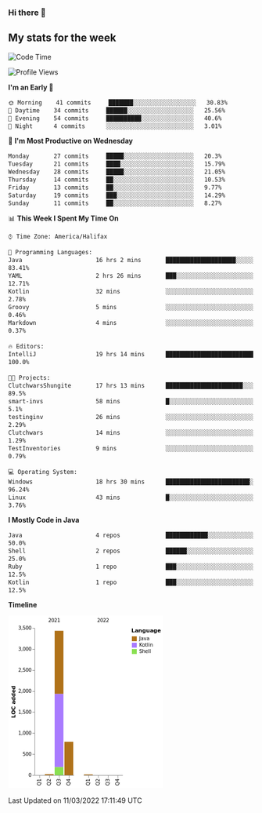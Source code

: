 ### Hi there 👋

## My stats for the week
<!--START_SECTION:waka-->
![Code Time](http://img.shields.io/badge/Code%20Time-52%20hrs%2051%20mins-blue)

![Profile Views](http://img.shields.io/badge/Profile%20Views-178-blue)

**I'm an Early 🐤** 

```text
🌞 Morning    41 commits     ███████░░░░░░░░░░░░░░░░░░   30.83% 
🌆 Daytime    34 commits     ██████░░░░░░░░░░░░░░░░░░░   25.56% 
🌃 Evening    54 commits     ██████████░░░░░░░░░░░░░░░   40.6% 
🌙 Night      4 commits      ░░░░░░░░░░░░░░░░░░░░░░░░░   3.01%

```
📅 **I'm Most Productive on Wednesday** 

```text
Monday       27 commits     █████░░░░░░░░░░░░░░░░░░░░   20.3% 
Tuesday      21 commits     ████░░░░░░░░░░░░░░░░░░░░░   15.79% 
Wednesday    28 commits     █████░░░░░░░░░░░░░░░░░░░░   21.05% 
Thursday     14 commits     ██░░░░░░░░░░░░░░░░░░░░░░░   10.53% 
Friday       13 commits     ██░░░░░░░░░░░░░░░░░░░░░░░   9.77% 
Saturday     19 commits     ███░░░░░░░░░░░░░░░░░░░░░░   14.29% 
Sunday       11 commits     ██░░░░░░░░░░░░░░░░░░░░░░░   8.27%

```


📊 **This Week I Spent My Time On** 

```text
⌚︎ Time Zone: America/Halifax

💬 Programming Languages: 
Java                     16 hrs 2 mins       ████████████████████░░░░░   83.41% 
YAML                     2 hrs 26 mins       ███░░░░░░░░░░░░░░░░░░░░░░   12.71% 
Kotlin                   32 mins             ░░░░░░░░░░░░░░░░░░░░░░░░░   2.78% 
Groovy                   5 mins              ░░░░░░░░░░░░░░░░░░░░░░░░░   0.46% 
Markdown                 4 mins              ░░░░░░░░░░░░░░░░░░░░░░░░░   0.37%

🔥 Editors: 
IntelliJ                 19 hrs 14 mins      █████████████████████████   100.0%

🐱‍💻 Projects: 
ClutchwarsShungite       17 hrs 13 mins      ██████████████████████░░░   89.5% 
smart-invs               58 mins             █░░░░░░░░░░░░░░░░░░░░░░░░   5.1% 
testinginv               26 mins             ░░░░░░░░░░░░░░░░░░░░░░░░░   2.29% 
Clutchwars               14 mins             ░░░░░░░░░░░░░░░░░░░░░░░░░   1.29% 
TestInventories          9 mins              ░░░░░░░░░░░░░░░░░░░░░░░░░   0.79%

💻 Operating System: 
Windows                  18 hrs 30 mins      ████████████████████████░   96.24% 
Linux                    43 mins             █░░░░░░░░░░░░░░░░░░░░░░░░   3.76%

```

**I Mostly Code in Java** 

```text
Java                     4 repos             ████████████░░░░░░░░░░░░░   50.0% 
Shell                    2 repos             ██████░░░░░░░░░░░░░░░░░░░   25.0% 
Ruby                     1 repo              ███░░░░░░░░░░░░░░░░░░░░░░   12.5% 
Kotlin                   1 repo              ███░░░░░░░░░░░░░░░░░░░░░░   12.5%

```


**Timeline**

![Chart not found](https://raw.githubusercontent.com/lyndseyy/lyndseyy/main/charts/bar_graph.png) 


 Last Updated on 11/03/2022 17:11:49 UTC
<!--END_SECTION:waka-->